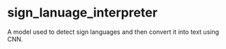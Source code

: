 # sign_lanuage_interpreter
A model used to detect sign languages and then convert it into text using CNN.
